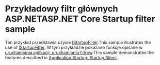 # <a name="aspnet-core-startup-filter-sample"></a><span data-ttu-id="a0599-101">Przykładowy filtr głównych ASP.NET</span><span class="sxs-lookup"><span data-stu-id="a0599-101">ASP.NET Core Startup filter sample</span></span>

<span data-ttu-id="a0599-102">Ten przykład przedstawia użycie [IStartupFilter](https://docs.microsoft.com/dotnet/api/microsoft.aspnetcore.hosting.istartupfilter).</span><span class="sxs-lookup"><span data-stu-id="a0599-102">This sample illustrates the use of [IStartupFilter](https://docs.microsoft.com/dotnet/api/microsoft.aspnetcore.hosting.istartupfilter).</span></span> <span data-ttu-id="a0599-103">W tym przykładzie pokazano funkcje opisane w [uruchamiania aplikacji: uruchamiania filtrów](https://docs.microsoft.com/aspnet/core/fundamentals/startup#startup-filters).</span><span class="sxs-lookup"><span data-stu-id="a0599-103">This sample demonstrates the features described in [Application Startup: Startup filters](https://docs.microsoft.com/aspnet/core/fundamentals/startup#startup-filters).</span></span>
